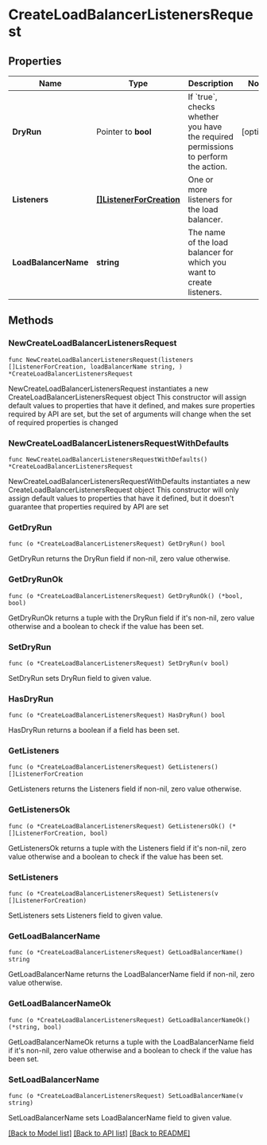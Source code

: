 # CreateLoadBalancerListenersRequest

## Properties

Name | Type | Description | Notes
------------ | ------------- | ------------- | -------------
**DryRun** | Pointer to **bool** | If &#x60;true&#x60;, checks whether you have the required permissions to perform the action. | [optional] 
**Listeners** | [**[]ListenerForCreation**](ListenerForCreation.md) | One or more listeners for the load balancer. | 
**LoadBalancerName** | **string** | The name of the load balancer for which you want to create listeners. | 

## Methods

### NewCreateLoadBalancerListenersRequest

`func NewCreateLoadBalancerListenersRequest(listeners []ListenerForCreation, loadBalancerName string, ) *CreateLoadBalancerListenersRequest`

NewCreateLoadBalancerListenersRequest instantiates a new CreateLoadBalancerListenersRequest object
This constructor will assign default values to properties that have it defined,
and makes sure properties required by API are set, but the set of arguments
will change when the set of required properties is changed

### NewCreateLoadBalancerListenersRequestWithDefaults

`func NewCreateLoadBalancerListenersRequestWithDefaults() *CreateLoadBalancerListenersRequest`

NewCreateLoadBalancerListenersRequestWithDefaults instantiates a new CreateLoadBalancerListenersRequest object
This constructor will only assign default values to properties that have it defined,
but it doesn't guarantee that properties required by API are set

### GetDryRun

`func (o *CreateLoadBalancerListenersRequest) GetDryRun() bool`

GetDryRun returns the DryRun field if non-nil, zero value otherwise.

### GetDryRunOk

`func (o *CreateLoadBalancerListenersRequest) GetDryRunOk() (*bool, bool)`

GetDryRunOk returns a tuple with the DryRun field if it's non-nil, zero value otherwise
and a boolean to check if the value has been set.

### SetDryRun

`func (o *CreateLoadBalancerListenersRequest) SetDryRun(v bool)`

SetDryRun sets DryRun field to given value.

### HasDryRun

`func (o *CreateLoadBalancerListenersRequest) HasDryRun() bool`

HasDryRun returns a boolean if a field has been set.

### GetListeners

`func (o *CreateLoadBalancerListenersRequest) GetListeners() []ListenerForCreation`

GetListeners returns the Listeners field if non-nil, zero value otherwise.

### GetListenersOk

`func (o *CreateLoadBalancerListenersRequest) GetListenersOk() (*[]ListenerForCreation, bool)`

GetListenersOk returns a tuple with the Listeners field if it's non-nil, zero value otherwise
and a boolean to check if the value has been set.

### SetListeners

`func (o *CreateLoadBalancerListenersRequest) SetListeners(v []ListenerForCreation)`

SetListeners sets Listeners field to given value.


### GetLoadBalancerName

`func (o *CreateLoadBalancerListenersRequest) GetLoadBalancerName() string`

GetLoadBalancerName returns the LoadBalancerName field if non-nil, zero value otherwise.

### GetLoadBalancerNameOk

`func (o *CreateLoadBalancerListenersRequest) GetLoadBalancerNameOk() (*string, bool)`

GetLoadBalancerNameOk returns a tuple with the LoadBalancerName field if it's non-nil, zero value otherwise
and a boolean to check if the value has been set.

### SetLoadBalancerName

`func (o *CreateLoadBalancerListenersRequest) SetLoadBalancerName(v string)`

SetLoadBalancerName sets LoadBalancerName field to given value.



[[Back to Model list]](../README.md#documentation-for-models) [[Back to API list]](../README.md#documentation-for-api-endpoints) [[Back to README]](../README.md)


